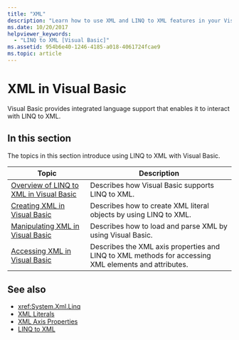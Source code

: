 ```yaml
---
title: "XML"
description: "Learn how to use XML and LINQ to XML features in your Visual Basic code."
ms.date: 10/20/2017
helpviewer_keywords:
  - "LINQ to XML [Visual Basic]"
ms.assetid: 954b6e40-1246-4185-a018-4061724fcae9
ms.topic: article
---
```

# XML in Visual Basic

Visual Basic provides integrated language support that enables it to interact with LINQ to XML.

## In this section

 The topics in this section introduce using LINQ to XML with Visual Basic.

|Topic|Description|
|-----------|-----------------|
|[Overview of LINQ to XML in Visual Basic](overview-of-linq-to-xml.md)|Describes how Visual Basic supports LINQ to XML.|
|[Creating XML in Visual Basic](creating-xml.md)|Describes how to create XML literal objects by using LINQ to XML.|
|[Manipulating XML in Visual Basic](manipulating-xml.md)|Describes how to load and parse XML by using Visual Basic.|
|[Accessing XML in Visual Basic](accessing-xml.md)|Describes the XML axis properties and LINQ to XML methods for accessing XML elements and attributes.|

## See also

- <xref:System.Xml.Linq>
- [XML Literals](../../../language-reference/xml-literals/index.md)
- [XML Axis Properties](../../../language-reference/xml-axis/index.md)
- [LINQ to XML](../../../../standard/linq/linq-xml-overview.md)
